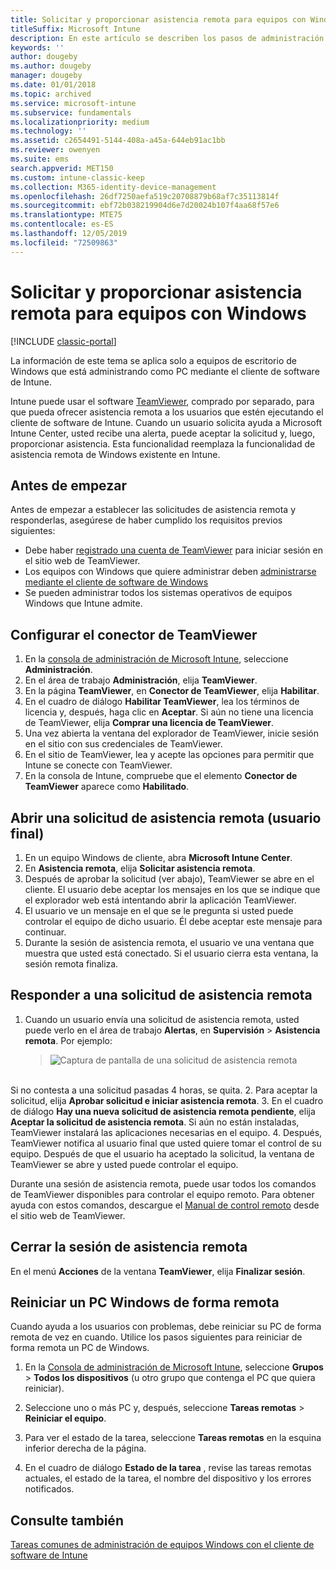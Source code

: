 ```yaml
---
title: Solicitar y proporcionar asistencia remota para equipos con Windows
titleSuffix: Microsoft Intune
description: En este artículo se describen los pasos de administración de TI y usuario final necesarios para la asistencia remota para equipos de escritorio Windows que administrados como PC y los pasos para iniciar un PC de forma remota.
keywords: ''
author: dougeby
ms.author: dougeby
manager: dougeby
ms.date: 01/01/2018
ms.topic: archived
ms.service: microsoft-intune
ms.subservice: fundamentals
ms.localizationpriority: medium
ms.technology: ''
ms.assetid: c2654491-5144-408a-a45a-644eb91ac1bb
ms.reviewer: owenyen
ms.suite: ems
search.appverid: MET150
ms.custom: intune-classic-keep
ms.collection: M365-identity-device-management
ms.openlocfilehash: 26df7250aefa519c20708879b68af7c35113814f
ms.sourcegitcommit: ebf72b038219904d6e7d20024b107f4aa68f57e6
ms.translationtype: MTE75
ms.contentlocale: es-ES
ms.lasthandoff: 12/05/2019
ms.locfileid: "72509863"
---
```

# <a name="request-and-provide-remote-assistance-for-windows-pcs"></a>Solicitar y proporcionar asistencia remota para equipos con Windows

[!INCLUDE [classic-portal](../includes/classic-portal.md)]

La información de este tema se aplica solo a equipos de escritorio de Windows que está administrando como PC mediante el cliente de software de Intune.

Intune puede usar el software [TeamViewer](https://www.teamviewer.com), comprado por separado, para que pueda ofrecer asistencia remota a los usuarios que estén ejecutando el cliente de software de Intune. Cuando un usuario solicita ayuda a Microsoft Intune Center, usted recibe una alerta, puede aceptar la solicitud y, luego, proporcionar asistencia. Esta funcionalidad reemplaza la funcionalidad de asistencia remota de Windows existente en Intune.


## <a name="before-you-start"></a>Antes de empezar

Antes de empezar a establecer las solicitudes de asistencia remota y responderlas, asegúrese de haber cumplido los requisitos previos siguientes:

- Debe haber [registrado una cuenta de TeamViewer](https://login.teamviewer.com/LogOn#register) para iniciar sesión en el sitio web de TeamViewer.
- Los equipos con Windows que quiere administrar deben [administrarse mediante el cliente de software de Windows](../manage-windows-pcs-with-microsoft-intune.md)
- Se pueden administrar todos los sistemas operativos de equipos Windows que Intune admite.

## <a name="configure-the-teamviewer-connector"></a>Configurar el conector de TeamViewer

1. En la [consola de administración de Microsoft Intune](https://manage.microsoft.com), seleccione **Administración**.
2. En el área de trabajo **Administración**, elija **TeamViewer**.
3. En la página **TeamViewer**, en **Conector de TeamViewer**, elija **Habilitar**.
4. En el cuadro de diálogo **Habilitar TeamViewer**, lea los términos de licencia y, después, haga clic en **Aceptar**. Si aún no tiene una licencia de TeamViewer, elija **Comprar una licencia de TeamViewer**.
5. Una vez abierta la ventana del explorador de TeamViewer, inicie sesión en el sitio con sus credenciales de TeamViewer.
6. En el sitio de TeamViewer, lea y acepte las opciones para permitir que Intune se conecte con TeamViewer.
7. En la consola de Intune, compruebe que el elemento **Conector de TeamViewer** aparece como **Habilitado**.


## <a name="open-a-remote-assistance-request-end-user"></a>Abrir una solicitud de asistencia remota (usuario final)

1. En un equipo Windows de cliente, abra **Microsoft Intune Center**.
2. En **Asistencia remota**, elija **Solicitar asistencia remota**.
3. Después de aprobar la solicitud (ver abajo), TeamViewer se abre en el cliente. El usuario debe aceptar los mensajes en los que se indique que el explorador web está intentando abrir la aplicación TeamViewer.
4. El usuario ve un mensaje en el que se le pregunta si usted puede controlar el equipo de dicho usuario. Él debe aceptar este mensaje para continuar.
5. Durante la sesión de asistencia remota, el usuario ve una ventana que muestra que usted está conectado. Si el usuario cierra esta ventana, la sesión remota finaliza.

## <a name="respond-to-a-remote-assistance-request"></a>Responder a una solicitud de asistencia remota

1. Cuando un usuario envía una solicitud de asistencia remota, usted puede verlo en el área de trabajo **Alertas**, en **Supervisión** > **Asistencia remota**. Por ejemplo:
   > ![Captura de pantalla de una solicitud de asistencia remota](./media/request-and-provide-remote-assistance-for-windows-pcs-in-microsoft-intune/team-viewer.png)

<br>Si no contesta a una solicitud pasadas 4 horas, se quita.
2. Para aceptar la solicitud, elija **Aprobar solicitud e iniciar asistencia remota**.
3. En el cuadro de diálogo **Hay una nueva solicitud de asistencia remota pendiente**, elija **Aceptar la solicitud de asistencia remota**. Si aún no están instaladas, TeamViewer instalará las aplicaciones necesarias en el equipo.
4. Después, TeamViewer notifica al usuario final que usted quiere tomar el control de su equipo. Después de que el usuario ha aceptado la solicitud, la ventana de TeamViewer se abre y usted puede controlar el equipo.

Durante una sesión de asistencia remota, puede usar todos los comandos de TeamViewer disponibles para controlar el equipo remoto. Para obtener ayuda con estos comandos, descargue el [Manual de control remoto](http://www.teamviewer.com/en/support/documents/) desde el sitio web de TeamViewer.

## <a name="close-the-remote-assistance-session"></a>Cerrar la sesión de asistencia remota

En el menú **Acciones** de la ventana **TeamViewer**, elija **Finalizar sesión**.

## <a name="remotely-restart-a-windows-pc"></a>Reiniciar un PC Windows de forma remota
Cuando ayuda a los usuarios con problemas, debe reiniciar su PC de forma remota de vez en cuando. Utilice los pasos siguientes para reiniciar de forma remota un PC de Windows.

1. En la [Consola de administración de Microsoft Intune](https://manage.microsoft.com/), seleccione **Grupos** &gt; **Todos los dispositivos** (u otro grupo que contenga el PC que quiera reiniciar).

2. Seleccione uno o más PC y, después, seleccione **Tareas remotas** &gt; **Reiniciar el equipo**.

3. Para ver el estado de la tarea, seleccione **Tareas remotas** en la esquina inferior derecha de la página.

4. En el cuadro de diálogo **Estado de la tarea** , revise las tareas remotas actuales, el estado de la tarea, el nombre del dispositivo y los errores notificados.

## <a name="see-also"></a>Consulte también

[Tareas comunes de administración de equipos Windows con el cliente de software de Intune](common-windows-pc-management-tasks-with-the-microsoft-intune-computer-client.md)
